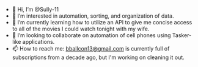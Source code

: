 - 👋 Hi, I’m @Sully-11
- 👀 I’m interested in automation, sorting, and organization of data.
- 🌱 I’m currently learning how to utilize an API to give me concise access to all of the movies I could watch tonight with my wife.
- 💞️ I’m looking to collaborate on automation of cell phones using Tasker-like applications.
- 📫 How to reach me: bballcon13@gmail.com is currently full of subscriptions from a decade ago, but I'm working on cleaning it out.

<!---
Sully-11/Sully-11 is a ✨ special ✨ repository because its `README.md` (this file) appears on your GitHub profile.
You can click the Preview link to take a look at your changes.
--->
